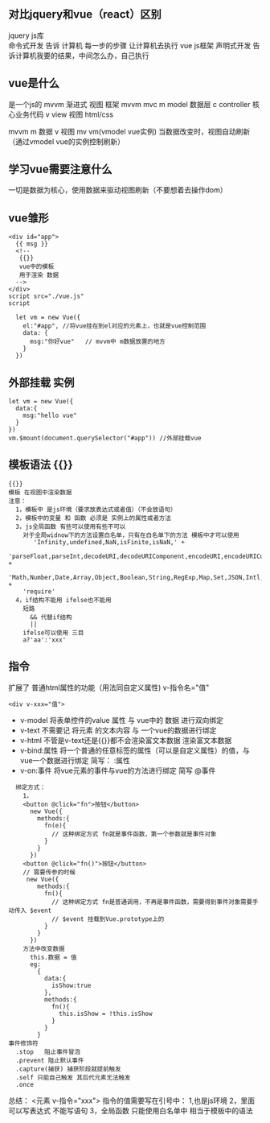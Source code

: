 ## 对比jquery和vue（react）区别
jquery js库  
命令式开发
  告诉 计算机 每一步的步骤 让计算机去执行
vue js框架
声明式开发
  告诉计算机我要的结果，中间怎么办，自己执行
## vue是什么
是一个js的 mvvm 渐进式 视图 框架
mvvm
  mvc 
  m model   数据层
  c controller 核心业务代码
  v view 视图  html/css

mvvm
  m 数据
  v 视图
mv vm(vmodel vue实例)
当数据改变时，视图自动刷新 （通过vmodel vue的实例控制刷新）
## 学习vue需要注意什么
一切是数据为核心，使用数据来驱动视图刷新（不要想着去操作dom）
## vue雏形
```
<div id="app">
  {{ msg }}  
  <!--
   {{}}
   vue中的模板
   用于渲染 数据
  -->
</div>
script src="./vue.js"
script

  let vm = new Vue({
    el:"#app", //将vue挂在到el对应的元素上，也就是vue控制范围
    data: {
      msg:"你好vue"   // mvvm中 m数据放置的地方
    }
  })

```
## 外部挂载 实例
```
let vm = new Vue({
  data:{
    msg:"hello vue"
  }
})
vm.$mount(document.querySelector("#app")) //外部挂载vue
```
## 模板语法 {{}}
```
{{}}
模板 在视图中渲染数据
注意：
  1，模板中 是js环境（要求放表达式或者值）（不会放语句）
  2，模板中的变量 和 函数 必须是 实例上的属性或者方法
  3，js全局函数 有些可以使用有些不可以
    对于全局widnow下的方法设置白名单，只有在白名单下的方法 模板中才可以使用
       'Infinity,undefined,NaN,isFinite,isNaN,' +
    'parseFloat,parseInt,decodeURI,decodeURIComponent,encodeURI,encodeURIComponent,' +
    'Math,Number,Date,Array,Object,Boolean,String,RegExp,Map,Set,JSON,Intl,' +
    'require'
  4，if结构不能用 ifelse也不能用
    短路
      && 代替if结构
      ||
    ifelse可以使用 三目
    a?'aa':'xxx'
```

## 指令

扩展了 普通html属性的功能（用法同自定义属性)
v-指令名="值"

```
<div v-xxx="值">
```

+ v-model
  将表单控件的value 属性 与 vue中的 数据 进行双向绑定
+ v-text 不需要记
  将元素 的文本内容 与 一个vue的数据进行绑定
+ v-html  不管是v-text还是{{}}都不会渲染富文本数据
  渲染富文本数据
+ v-bind:属性 将一个普通的任意标签的属性（可以是自定义属性）的值，与vue一个数据进行绑定
  简写：
    :属性
+ v-on:事件  将vue元素的事件与vue的方法进行绑定
  简写
    @事件

```
  绑定方式：
    1，
    <button @click="fn">按钮</button>
      new Vue({
        methods:{
          fn(e){
            // 这种绑定方式 fn就是事件函数，第一个参数就是事件对象
          }
        }
      })
    <button @click="fn()">按钮</button>
    // 需要传参的时候
     new Vue({
        methods:{
          fn(){
            // 这种绑定方式 fn是普通调用，不再是事件函数，需要得到事件对象需要手动传入 $event
            // $event 挂载到Vue.prototype上的
          }
        }
      })
    方法中改变数据
      this.数据 = 值
      eg:
        {
          data:{
            isShow:true
          },
          methods:{
            fn(){
              this.isShow = !this.isShow
            }
          }
        }
事件修饰符
  .stop   阻止事件冒泡
  .prevent 阻止默认事件
  .capture(捕获) 捕获阶段就提前触发
  .self 只能自己触发 其后代元素无法触发
  .once
```

总结：
  <元素 v-指令="xxx">
  指令的值需要写在引号中：
    1,也是js环境
    2，里面可以写表达式 不能写语句
    3，全局函数 只能使用白名单中
    相当于模板中的语法